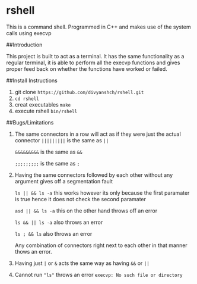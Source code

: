 # rshell
This is a command shell. Programmed in C++ and makes use of the system calls using execvp

##Introduction

This project is built to act as a terminal. It has the same functionality as a regular terminal, it is able to perform all the execvp functions and gives proper feed back on whether the functions have worked or failed.

##Install Instructions

1. git clone `https://github.com/divyanshch/rshell.git`
2. `cd rshell`
3. creat executables `make`
4. execute rshell `bin/rshell`

##Bugs/Limitations

1. The same connectors in a row will act as if they were just the actual connector 
	`|||||||||` is the same as `||`

	`&&&&&&&&&` is the same as `&&`

	`;;;;;;;;;` is the same as `;`

2. Having the same connectors followed by each other without any argument gives off a segmentation fault

	`ls || && ls -a` this works however its only because the first paramater is true hence it does not check the second paramater
	
	`asd || && ls -a` this on the other hand throws off an error
	
	`ls && || ls -a` also throws an error 
	
	`ls ; && ls` also throws an error
	
	Any combination of connectors right next to each other in that manner thows an error.

3. Having just `|` or `&` acts the same way as having `&&` or `||`

4. Cannot run `"ls"` throws an error `execvp: No such file or directory` 







